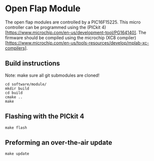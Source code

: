 Open Flap Module
================

The open flap modules are controlled by a PIC16F15225. This micro controller can be programmed using the (PICkit 4)[https://www.microchip.com/en-us/development-tool/PG164140]. The firmware should be compiled using the microchip (XC8 compiler)[https://www.microchip.com/en-us/tools-resources/develop/mplab-xc-compilers].

Build instructions
------------------

Note: make sure all git submodules are cloned!
```
cd software/module/
mkdir build
cd build
cmake ..
make
```

Flashing with the PICkit 4
--------------------------

```
make flash
```

Preforming an over-the-air update
---------------------------------

```
make update
```